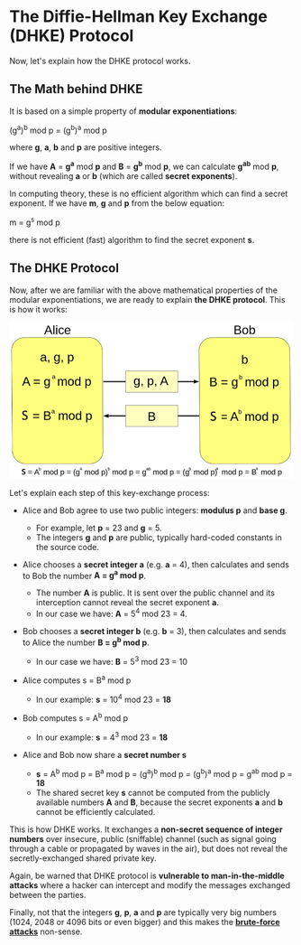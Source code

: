 # The Diffie-Hellman Key Exchange (DHKE) Protocol

Now, let's explain how the DHKE protocol works.

## The Math behind DHKE

It is based on a simple property of **modular exponentiations**:

(g<sup>a</sup>)<sup>b</sup> mod p = (g<sup>b</sup>)<sup>a</sup> mod p

where **g**, **a**, **b** and **p** are positive integers.

If we have **A** = **g<sup>a</sup>** mod **p** and **B** = **g<sup>b</sup>** mod **p**, we can calculate **g<sup>ab</sup>** mod **p**, without revealing **a** or **b** (which are called **secret exponents**).

In computing theory, these is no efficient algorithm which can find a secret exponent. If we have **m**, **g** and **p** from the below equation:

m = g<sup>s</sup> mod p

there is not efficient (fast) algorithm to find the secret exponent **s**.

## The DHKE Protocol

Now, after we are familiar with the above mathematical properties of the modular exponentiations, we are ready to explain **the DHKE protocol**. This is how it works:

![](/assets/Diffie-Hellman-Key-Exchange-Protocol.png)

Let's explain each step of this key-exchange process:

 - Alice and Bob agree to use two public integers: **modulus p** and **base g**.
   - For example, let **p** = 23 and **g** = 5.
   - The integers **g** and **p** are public, typically hard-coded constants in the source code.
   
 - Alice chooses a **secret integer a** (e.g. **a** = 4), then calculates and sends to Bob the number **A = g<sup>a</sup> mod p**.
   - The number **A** is public. It is sent over the public channel and its interception cannot reveal the secret exponent **a**.
   - In our case we have: **A** = 5<sup>4</sup> mod 23 = 4.

 - Bob chooses a **secret integer b** (e.g. **b** = 3), then calculates and sends to Alice the number **B = g<sup>b</sup> mod p**.
   - In our case we have: **B** = 5<sup>3</sup> mod 23 = 10

 - Alice computes s = B<sup>a</sup> mod p
   - In our example: **s** = 10<sup>4</sup> mod 23 = **18**

 - Bob computes s = A<sup>b</sup> mod p
   - In our example: **s** = 4<sup>3</sup> mod 23 = **18**

 - Alice and Bob now share a **secret number s**
   - **s** = A<sup>b</sup> mod p = B<sup>a</sup> mod p = (g<sup>a</sup>)<sup>b</sup> mod p = (g<sup>b</sup>)<sup>a</sup> mod p = g<sup>ab</sup> mod p = **18**
   - The shared secret key **s** cannot be computed from the publicly available numbers **A** and **B**, because the secret exponents **a** and **b** cannot be efficiently calculated.

This is how DHKE works. It exchanges a **non-secret sequence of integer numbers** over insecure, public (sniffable) channel (such as signal going through a cable or propagated by waves in the air), but does not reveal the secretly-exchanged shared private key.

Again, be warned that DHKE protocol is **vulnerable to man-in-the-middle attacks** where a hacker can intercept and modify the messages exchanged between the parties.

Finally, not that the integers **g**, **p**, **a** and **p** are typically very big numbers (1024, 2048 or 4096 bits or even bigger) and this makes the **[brute-force attacks](https://en.wikipedia.org/wiki/Brute-force_attack)** non-sense.